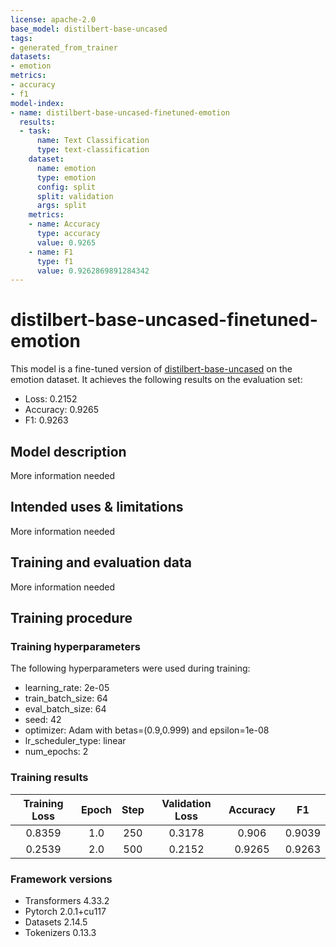 ```yaml
---
license: apache-2.0
base_model: distilbert-base-uncased
tags:
- generated_from_trainer
datasets:
- emotion
metrics:
- accuracy
- f1
model-index:
- name: distilbert-base-uncased-finetuned-emotion
  results:
  - task:
      name: Text Classification
      type: text-classification
    dataset:
      name: emotion
      type: emotion
      config: split
      split: validation
      args: split
    metrics:
    - name: Accuracy
      type: accuracy
      value: 0.9265
    - name: F1
      type: f1
      value: 0.9262869891284342
---
```


<!-- This model card has been generated automatically according to the information the Trainer had access to. You
should probably proofread and complete it, then remove this comment. -->

# distilbert-base-uncased-finetuned-emotion

This model is a fine-tuned version of [distilbert-base-uncased](https://huggingface.co/distilbert-base-uncased) on the emotion dataset.
It achieves the following results on the evaluation set:
- Loss: 0.2152
- Accuracy: 0.9265
- F1: 0.9263

## Model description

More information needed

## Intended uses & limitations

More information needed

## Training and evaluation data

More information needed

## Training procedure

### Training hyperparameters

The following hyperparameters were used during training:
- learning_rate: 2e-05
- train_batch_size: 64
- eval_batch_size: 64
- seed: 42
- optimizer: Adam with betas=(0.9,0.999) and epsilon=1e-08
- lr_scheduler_type: linear
- num_epochs: 2

### Training results

| Training Loss | Epoch | Step | Validation Loss | Accuracy | F1     |
|:-------------:|:-----:|:----:|:---------------:|:--------:|:------:|
| 0.8359        | 1.0   | 250  | 0.3178          | 0.906    | 0.9039 |
| 0.2539        | 2.0   | 500  | 0.2152          | 0.9265   | 0.9263 |


### Framework versions

- Transformers 4.33.2
- Pytorch 2.0.1+cu117
- Datasets 2.14.5
- Tokenizers 0.13.3
